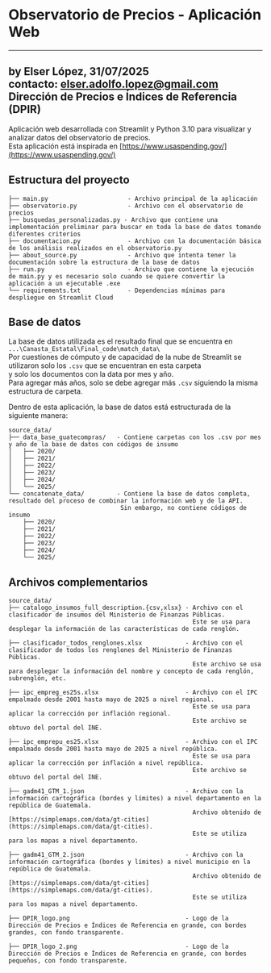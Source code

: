 
# Observatorio de Precios - Aplicación Web
---
by Elser López, 31/07/2025  
contacto: elser.adolfo.lopez@gmail.com  
Dirección de Precios e Índices de Referencia (DPIR)  
---

Aplicación web desarrollada con Streamlit y Python 3.10 para visualizar y analizar datos del observatorio de precios.  
Esta aplicación está inspirada en [https://www.usaspending.gov/](https://www.usaspending.gov/)

## Estructura del proyecto

```
├── main.py                      - Archivo principal de la aplicación  
├── observatorio.py              - Archivo con el observatorio de precios  
├── busquedas_personalizadas.py - Archivo que contiene una implementación preliminar para buscar en toda la base de datos tomando diferentes criterios  
├── documentacion.py             - Archivo con la documentación básica de los análisis realizados en el observatorio.py  
├── about_source.py              - Archivo que intenta tener la documentación sobre la estructura de la base de datos  
├── run.py                       - Archivo que contiene la ejecución de main.py y es necesario solo cuando se quiere convertir la aplicación a un ejecutable .exe  
└── requirements.txt             - Dependencias mínimas para despliegue en Streamlit Cloud  
```

## Base de datos

La base de datos utilizada es el resultado final que se encuentra en  
`...\Canasta_Estatal\Final_code\match_data\`  
Por cuestiones de cómputo y de capacidad de la nube de Streamlit se utilizaron solo los `.csv` que se encuentran en esta carpeta  
y solo los documentos con la data por mes y año.  
Para agregar más años, solo se debe agregar más `.csv` siguiendo la misma estructura de carpeta.

Dentro de esta aplicación, la base de datos está estructurada de la siguiente manera:

```
source_data/
├── data_base_guatecompras/   - Contiene carpetas con los .csv por mes y año de la base de datos con códigos de insumo  
│   ├── 2020/  
│   ├── 2021/  
│   ├── 2022/  
│   ├── 2023/  
│   ├── 2024/  
│   └── 2025/  
└── concatenate_data/         - Contiene la base de datos completa, resultado del proceso de combinar la información web y de la API.  
                               Sin embargo, no contiene códigos de insumo  
    ├── 2020/  
    ├── 2021/  
    ├── 2022/  
    ├── 2023/  
    ├── 2024/  
    └── 2025/  
```

## Archivos complementarios

```
source_data/
├── catalogo_insumos_full_description.{csv,xlsx} - Archivo con el clasificador de insumos del Ministerio de Finanzas Públicas.  
                                                   Este se usa para desplegar la información de las características de cada renglón.  

├── clasificador_todos_renglones.xlsx            - Archivo con el clasificador de todos los renglones del Ministerio de Finanzas Públicas.  
                                                   Este archivo se usa para desplegar la información del nombre y concepto de cada renglón, subrenglón, etc.  

├── ipc_empreg_es25s.xlsx                        - Archivo con el IPC empalmado desde 2001 hasta mayo de 2025 a nivel regional.  
                                                   Este se usa para aplicar la corrección por inflación regional.  
                                                   Este archivo se obtuvo del portal del INE.  

├── ipc_emprepu_es25.xlsx                        - Archivo con el IPC empalmado desde 2001 hasta mayo de 2025 a nivel república.  
                                                   Este se usa para aplicar la corrección por inflación a nivel república.  
                                                   Este archivo se obtuvo del portal del INE.  

├── gadm41_GTM_1.json                            - Archivo con la información cartográfica (bordes y límites) a nivel departamento en la república de Guatemala.  
                                                   Archivo obtenido de [https://simplemaps.com/data/gt-cities](https://simplemaps.com/data/gt-cities).  
                                                   Este se utiliza para los mapas a nivel departamento.  

├── gadm41_GTM_2.json                            - Archivo con la información cartográfica (bordes y límites) a nivel municipio en la república de Guatemala.  
                                                   Archivo obtenido de [https://simplemaps.com/data/gt-cities](https://simplemaps.com/data/gt-cities).  
                                                   Este se utiliza para los mapas a nivel departamento.  

├── DPIR_logo.png                                - Logo de la Dirección de Precios e Índices de Referencia en grande, con bordes grandes, con fondo transparente.  

├── DPIR_logo_2.png                              - Logo de la Dirección de Precios e Índices de Referencia en grande, con bordes pequeños, con fondo transparente.  
```
